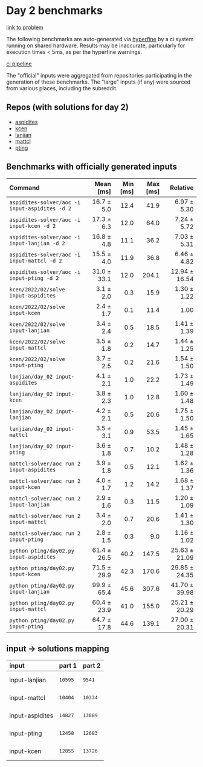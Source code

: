 # Day 2 benchmarks

[link to problem](http://adventofcode.com/2022/day/2)

The following benchmarks are auto-generated via [hyperfine](https://github.com/sharkdp/hyperfine) by a ci system running on shared hardware. Results may be inaccurate, particularly for execution times < 5ms, as per the hyperfine warnings.

[ci pipeline](http://ci.papercode.net:8080/teams/aoc2022/pipelines/aoc-compare-2022)

The "official" inputs were aggregated from repositories participating in the generation of these benchmarks. The "large" inputs (if any) were sourced from various places, including the subreddit.

## Repos (with solutions for day 2)


- [aspidites](https://github.com/aspidites/aoc2022)
- [kcen](https://github.com/kcen/AdventOfCode)
- [lanjian](https://github.com/LanJian/aoc-2022)
- [mattcl](https://github.com/mattcl/aoc2022)
- [pting](https://github.com/pting/aoc2022)

## Benchmarks with officially generated inputs
| Command | Mean [ms] | Min [ms] | Max [ms] | Relative |
|:---|---:|---:|---:|---:|
| `aspidites-solver/aoc -i input-aspidites -d 2` | 16.7 ± 5.0 | 12.4 | 41.9 | 6.97 ± 5.30 |
| `aspidites-solver/aoc -i input-kcen -d 2` | 17.3 ± 6.3 | 12.0 | 64.0 | 7.24 ± 5.72 |
| `aspidites-solver/aoc -i input-lanjian -d 2` | 16.8 ± 4.8 | 11.1 | 36.2 | 7.03 ± 5.31 |
| `aspidites-solver/aoc -i input-mattcl -d 2` | 15.5 ± 4.0 | 11.9 | 36.8 | 6.46 ± 4.82 |
| `aspidites-solver/aoc -i input-pting -d 2` | 31.0 ± 33.1 | 12.0 | 204.1 | 12.94 ± 16.54 |
| `kcen/2022/02/solve input-aspidites` | 3.1 ± 2.0 | 0.3 | 15.9 | 1.30 ± 1.22 |
| `kcen/2022/02/solve input-kcen` | 2.4 ± 1.7 | 0.1 | 11.4 | 1.00 |
| `kcen/2022/02/solve input-lanjian` | 3.4 ± 2.4 | 0.5 | 18.5 | 1.41 ± 1.39 |
| `kcen/2022/02/solve input-mattcl` | 3.5 ± 1.8 | 0.2 | 14.7 | 1.44 ± 1.25 |
| `kcen/2022/02/solve input-pting` | 3.7 ± 2.5 | 0.2 | 21.6 | 1.54 ± 1.50 |
| `lanjian/day_02 input-aspidites` | 4.1 ± 2.1 | 1.0 | 22.2 | 1.73 ± 1.49 |
| `lanjian/day_02 input-kcen` | 3.8 ± 2.3 | 1.0 | 12.8 | 1.60 ± 1.48 |
| `lanjian/day_02 input-lanjian` | 4.2 ± 2.1 | 0.5 | 20.6 | 1.75 ± 1.50 |
| `lanjian/day_02 input-mattcl` | 3.5 ± 3.1 | 0.9 | 53.5 | 1.45 ± 1.65 |
| `lanjian/day_02 input-pting` | 3.6 ± 1.8 | 0.7 | 10.2 | 1.48 ± 1.28 |
| `mattcl-solver/aoc run 2 input-aspidites` | 3.9 ± 1.8 | 0.5 | 12.1 | 1.62 ± 1.36 |
| `mattcl-solver/aoc run 2 input-kcen` | 4.0 ± 1.7 | 1.2 | 14.2 | 1.68 ± 1.37 |
| `mattcl-solver/aoc run 2 input-lanjian` | 2.9 ± 1.6 | 0.3 | 11.5 | 1.20 ± 1.09 |
| `mattcl-solver/aoc run 2 input-mattcl` | 3.4 ± 2.0 | 0.7 | 20.6 | 1.41 ± 1.30 |
| `mattcl-solver/aoc run 2 input-pting` | 2.8 ± 1.5 | 0.3 | 9.0 | 1.16 ± 1.02 |
| `python pting/day02.py input-aspidites` | 61.4 ± 26.5 | 40.2 | 147.5 | 25.63 ± 21.09 |
| `python pting/day02.py input-kcen` | 71.5 ± 29.9 | 42.3 | 170.6 | 29.85 ± 24.35 |
| `python pting/day02.py input-lanjian` | 99.9 ± 65.4 | 45.6 | 307.6 | 41.70 ± 39.98 |
| `python pting/day02.py input-mattcl` | 60.4 ± 23.9 | 41.0 | 155.0 | 25.21 ± 20.29 |
| `python pting/day02.py input-pting` | 64.7 ± 17.8 | 44.6 | 139.1 | 27.00 ± 20.31 |

## input -> solutions mapping
|input|part 1|part 2|
|:---|:---|:---|
|input-lanjian|<pre>10595</pre>|<pre>9541</pre>|
|input-mattcl|<pre>10404</pre>|<pre>10334</pre>|
|input-aspidites|<pre>14827</pre>|<pre>13889</pre>|
|input-pting|<pre>12458</pre>|<pre>12683</pre>|
|input-kcen|<pre>12855</pre>|<pre>13726</pre>|
